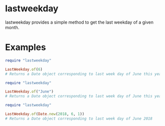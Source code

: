 # lastweekday
lastweekday provides a simple method to get the last weekday of a given month.


# Examples

```ruby
require "lastweekday"

LastWeekday.of(6)
# Returns a Date object corresponding to last week day of June this year
```

```ruby
require "lastweekday"

LastWeekday.of("June")
# Returns a Date object corresponding to last week day of June this year
```

```ruby
require "lastweekday"

LastWeekday.of(Date.new(2018, 6, 1))
# Returns a Date object corresponding to last week day of June 2018
```

